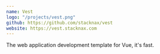 ```yaml
---
name: Vest
logo: "/projects/vest.png"
github: https://github.com/stacknax/vest
website: https://vest.stacknax.com
---
```


The web application development template for Vue, it's fast.
